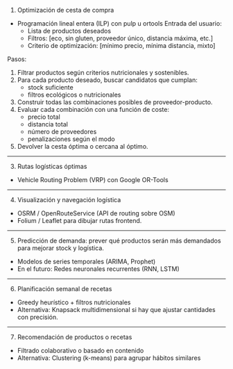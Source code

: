 1. Optimización de cesta de compra
- Programación lineal entera (ILP) con pulp u ortools
Entrada del usuario:
  - Lista de productos deseados
  - Filtros: [eco, sin gluten, proveedor único, distancia máxima, etc.]
  - Criterio de optimización: [mínimo precio, mínima distancia, mixto]

Pasos:
1. Filtrar productos según criterios nutricionales y sostenibles.
2. Para cada producto deseado, buscar candidatos que cumplan:
     - stock suficiente
     - filtros ecológicos o nutricionales
3. Construir todas las combinaciones posibles de proveedor-producto.
4. Evaluar cada combinación con una función de coste:
     - precio total
     - distancia total
     - número de proveedores
     - penalizaciones según el modo
5. Devolver la cesta óptima o cercana al óptimo.

------------
3. Rutas logísticas óptimas
- Vehicle Routing Problem (VRP) con Google OR-Tools

------------
4. Visualización y navegación logística
- OSRM / OpenRouteService (API de routing sobre OSM)
- Folium / Leaflet para dibujar rutas frontend.

------------
5. Predicción de demanda: prever qué productos serán más demandados para mejorar stock y logística.
- Modelos de series temporales (ARIMA, Prophet)
- En el futuro: Redes neuronales recurrentes (RNN, LSTM)

------------
6. Planificación semanal de recetas
- Greedy heurístico + filtros nutricionales
- Alternativa: Knapsack multidimensional si hay que ajustar cantidades con precisión.

------------
7. Recomendación de productos o recetas
- Filtrado colaborativo o basado en contenido
- Alternativa: Clustering (k-means) para agrupar hábitos similares
